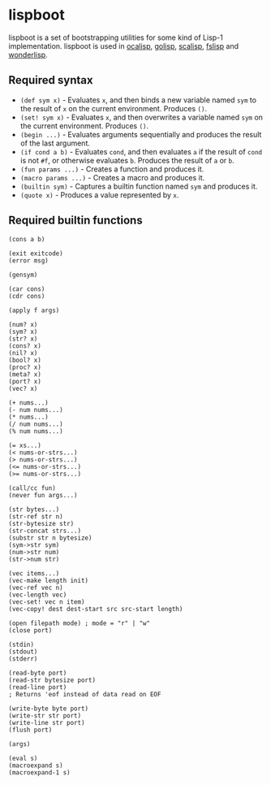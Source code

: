 lispboot
========

lispboot is a set of bootstrapping utilities for some kind of Lisp-1 implementation.
lispboot is used in [ocalisp](https://github.com/yubrot/ocalisp), [golisp](https://github.com/yubrot/golisp), [scalisp](https://github.com/yubrot/scalisp), [fslisp](https://github.com/yubrot/fslisp) and [wonderlisp](https://github.com/yubrot/wonderlisp).

## Required syntax

* `(def sym x)` - Evaluates `x`, and then binds a new variable named `sym` to the result of `x` on the current environment. Produces `()`.
* `(set! sym x)` - Evaluates `x`, and then overwrites a variable named `sym` on the current environment. Produces `()`.
* `(begin ...)` - Evaluates arguments sequentially and produces the result of the last argument.
* `(if cond a b)` - Evaluates `cond`, and then evaluates `a` if the result of `cond` is not `#f`, or otherwise evaluates `b`. Produces the result of `a` or `b`.
* `(fun params ...)` - Creates a function and produces it.
* `(macro params ...)` - Creates a macro and produces it.
* `(builtin sym)` - Captures a builtin function named `sym` and produces it.
* `(quote x)` - Produces a value represented by `x`.

## Required builtin functions

```
(cons a b)

(exit exitcode)
(error msg)

(gensym)

(car cons)
(cdr cons)

(apply f args)

(num? x)
(sym? x)
(str? x)
(cons? x)
(nil? x)
(bool? x)
(proc? x)
(meta? x)
(port? x)
(vec? x)

(+ nums...)
(- num nums...)
(* nums...)
(/ num nums...)
(% num nums...)

(= xs...)
(< nums-or-strs...)
(> nums-or-strs...)
(<= nums-or-strs...)
(>= nums-or-strs...)

(call/cc fun)
(never fun args...)

(str bytes...)
(str-ref str n)
(str-bytesize str)
(str-concat strs...)
(substr str n bytesize)
(sym->str sym)
(num->str num)
(str->num str)

(vec items...)
(vec-make length init)
(vec-ref vec n)
(vec-length vec)
(vec-set! vec n item)
(vec-copy! dest dest-start src src-start length)

(open filepath mode) ; mode = "r" | "w"
(close port)

(stdin)
(stdout)
(stderr)

(read-byte port)
(read-str bytesize port)
(read-line port)
; Returns 'eof instead of data read on EOF

(write-byte byte port)
(write-str str port)
(write-line str port)
(flush port)

(args)

(eval s)
(macroexpand s)
(macroexpand-1 s)
```

